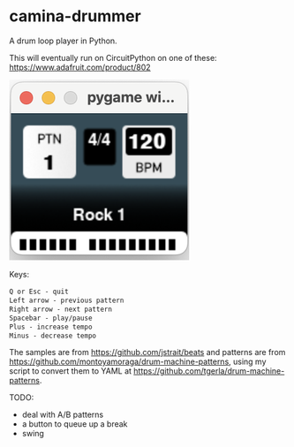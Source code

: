 # camina-drummer
A drum loop player in Python.

This will eventually run on CircuitPython on one of these: https://www.adafruit.com/product/802

![Screenshot](screenshot.png)

Keys:

```
Q or Esc - quit
Left arrow - previous pattern
Right arrow - next pattern
Spacebar - play/pause
Plus - increase tempo
Minus - decrease tempo
```

The samples are from https://github.com/jstrait/beats and patterns are from https://github.com/montoyamoraga/drum-machine-patterns, using my script to convert them to YAML at https://github.com/tgerla/drum-machine-patterns. 

TODO:

- deal with A/B patterns
- a button to queue up a break
- swing
